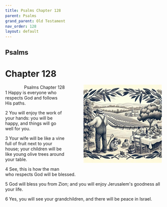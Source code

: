 ```yaml
---
title: Psalms Chapter 128
parent: Psalms
grand_parent: Old Testament
nav_order: 128
layout: default
---
```


## Psalms

# Chapter 128

<div style="clear: both; text-align: right;">
    <div style="max-width: 50%; height: auto; float: right; margin: 0 0 10px 10px; padding-left: 10%;">
        <img src="/assets/Image/Psalms/500/128.jpg" alt="Psalms Chapter 128" class="chapter-image">
    </div>
    <figcaption style="font-size: 14px; text-align: right;">Psalms Chapter 128</figcaption>
</div>
1 Happy is everyone who respects God and follows His paths.

2 You will enjoy the work of your hands: you will be happy, and things will go well for you.

3 Your wife will be like a vine full of fruit next to your house; your children will be like young olive trees around your table.

4 See, this is how the man who respects God will be blessed.

5 God will bless you from Zion; and you will enjoy Jerusalem's goodness all your life.

6 Yes, you will see your grandchildren, and there will be peace in Israel.


